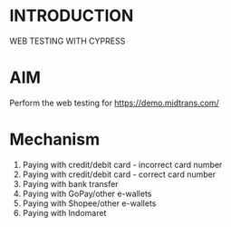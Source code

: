 # INTRODUCTION
WEB TESTING WITH CYPRESS

# AIM
Perform the web testing for https://demo.midtrans.com/

# Mechanism
1. Paying with credit/debit card - incorrect card number
2. Paying with credit/debit card - correct card number
3. Paying with bank transfer
4. Paying with GoPay/other e-wallets
5. Paying with Shopee/other e-wallets
6. Paying with Indomaret

